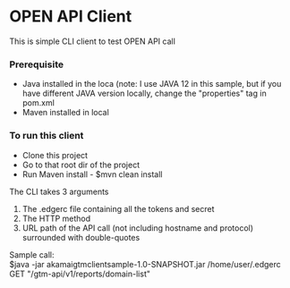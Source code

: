 <h1>OPEN API Client</h1>
<p>This is simple CLI client to test OPEN API call</p>
<h3>Prerequisite</h3>
<p>
    <ul>
        <li>Java installed in the loca (note: I use JAVA 12 in this sample, but if you have different JAVA version locally, change the "properties" tag in pom.xml
        <li>Maven installed in local</li>
    </ul>    
</p>
<h3>To run this client</h3>
<p>
    <ul>
        <li>Clone this project</li>
        <li>Go to that root dir of the project</li>
        <li>Run Maven install - $mvn clean install
    </ul>
</p>

<p>
    The CLI takes 3 arguments
    <ol>
        <li>The .edgerc file containing all the tokens and secret</li>
        <li>The HTTP method</li>
        <li>URL path of the API call (not including hostname and protocol) surrounded with double-quotes</li>
    </ol>
</p>
<p>Sample call:<br>
$java -jar akamaigtmclientsample-1.0-SNAPSHOT.jar /home/user/.edgerc GET "/gtm-api/v1/reports/domain-list"
</p>